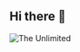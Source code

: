 ## Hi there 👋

<img srs='https://github.com/ArtyomRoboti/ArtyomRoboti/blob/main/kek-angry.gif' alt='The Unlimited' wigth='600'>
